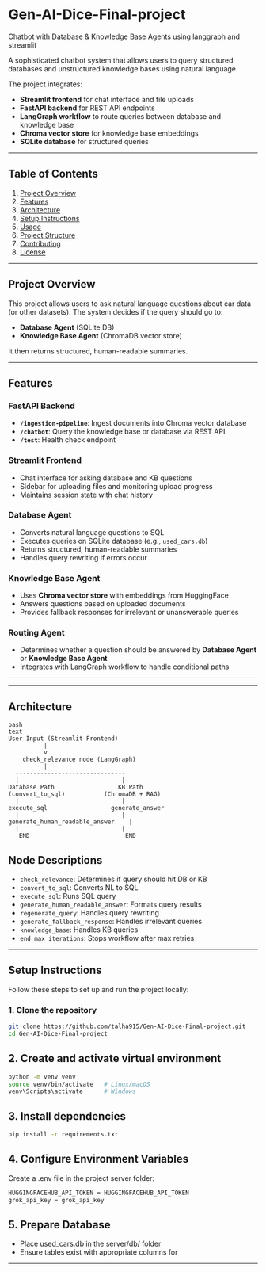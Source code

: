 # Gen-AI-Dice-Final-project
Chatbot with Database &amp; Knowledge Base Agents using langgraph and streamlit

A sophisticated chatbot system that allows users to query structured databases and unstructured knowledge bases using natural language.  

The project integrates:

- **Streamlit frontend** for chat interface and file uploads  
- **FastAPI backend** for REST API endpoints  
- **LangGraph workflow** to route queries between database and knowledge base  
- **Chroma vector store** for knowledge base embeddings  
- **SQLite database** for structured queries  

---

## Table of Contents

1. [Project Overview](#project-overview)  
2. [Features](#features)  
3. [Architecture](#architecture)  
4. [Setup Instructions](#setup-instructions)  
5. [Usage](#usage)  
6. [Project Structure](#project-structure)  
7. [Contributing](#contributing)  
8. [License](#license)  

---

## Project Overview

This project allows users to ask natural language questions about car data (or other datasets). The system decides if the query should go to:

- **Database Agent** (SQLite DB)  
- **Knowledge Base Agent** (ChromaDB vector store)  

It then returns structured, human-readable summaries.  

---

## Features

### FastAPI Backend

- **`/ingestion-pipeline`**: Ingest documents into Chroma vector database  
- **`/chatbot`**: Query the knowledge base or database via REST API  
- **`/test`**: Health check endpoint  

### Streamlit Frontend

- Chat interface for asking database and KB questions  
- Sidebar for uploading files and monitoring upload progress  
- Maintains session state with chat history  

### Database Agent

- Converts natural language questions to SQL  
- Executes queries on SQLite database (e.g., `used_cars.db`)  
- Returns structured, human-readable summaries  
- Handles query rewriting if errors occur  

### Knowledge Base Agent

- Uses **Chroma vector store** with embeddings from HuggingFace  
- Answers questions based on uploaded documents  
- Provides fallback responses for irrelevant or unanswerable queries  

### Routing Agent

- Determines whether a question should be answered by **Database Agent** or **Knowledge Base Agent**  
- Integrates with LangGraph workflow to handle conditional paths  

---

---

## Architecture

```
bash
text
User Input (Streamlit Frontend)
          |
          v
    check_relevance node (LangGraph)
          |
  -------------------------------
  |                             |
Database Path                  KB Path
(convert_to_sql)           (ChromaDB + RAG)
  |                             |
execute_sql                  generate_answer
  |                             |
generate_human_readable_answer    |
  |                             |
   END                           END
```

## Node Descriptions

- `check_relevance`: Determines if query should hit DB or KB
- `convert_to_sql`: Converts NL to SQL
- `execute_sql`: Runs SQL query
- `generate_human_readable_answer`: Formats query results
- `regenerate_query`: Handles query rewriting
- `generate_fallback_response`: Handles irrelevant queries
- `knowledge_base`: Handles KB queries
- `end_max_iterations`: Stops workflow after max retries

---

## Setup Instructions

Follow these steps to set up and run the project locally:

### 1. Clone the repository

```bash
git clone https://github.com/talha915/Gen-AI-Dice-Final-project.git
cd Gen-AI-Dice-Final-project
```

## 2. Create and activate virtual environment

```bash
python -m venv venv
source venv/bin/activate   # Linux/macOS
venv\Scripts\activate      # Windows
```

## 3. Install dependencies

```bash
pip install -r requirements.txt
```

## 4. Configure Environment Variables

Create a .env file in the project server folder:
```bash
HUGGINGFACEHUB_API_TOKEN = HUGGINGFACEHUB_API_TOKEN
grok_api_key = grok_api_key
```

## 5. Prepare Database

- Place used_cars.db in the server/db/ folder
- Ensure tables exist with appropriate columns for 

---

